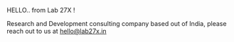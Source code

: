 HELLO.. from Lab 27X !

Research and Development consulting company based out of India, please reach out to us at hello@lab27x.in
